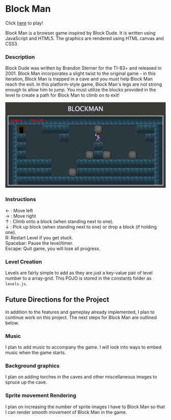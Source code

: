 # Block Man

Click [here][gh-pages] to play!

[gh-pages]: http://peterlin.co/Block-Man/

Block Man is a browser game inspired by Block Dude.  It is written using JavaScript and HTML5.  The graphics are rendered using HTML canvas and CSS3.

### Description

Block Dude was written by Brandon Sterner for the TI-83+ and released in 2001.  Block Man incorporates a slight twist to the original game - in this iteration, Block Man is trapped in a cave and you must help Block Man reach the exit.  In this platform-style game, Block Man's legs are not strong enough to allow him to jump.  You must utilize the blocks provided in the level to create a path for Block Man to climb on to exit!

![Alt text](./images/level_4.png)

### Instructions
← : Move left  
→ : Move right  
↑ : Climb onto a block (when standing next to one).  
↓ : Pick up block (when standing next to one) or drop a block (if holding one).  
R: Restart Level if you get stuck.  
Spacebar: Pause the level/timer.  
Escape: Quit game, you will lose all progress.  

### Level Creation

Levels are fairly simple to add as they are just a key-value pair of level number to a array-grid.  This POJO is stored in the constants folder as `levels.js`.  

## Future Directions for the Project

In addition to the features and gameplay already implemented, I plan to continue work on this project.  The next steps for Block Man are outlined below.

### Music

I plan to add music to accompany the game.  I will look into ways to embed music when the game starts.

### Background graphics

I plan on adding torches in the caves and other miscellaneous images to spruce up the cave.

### Sprite movement Rendering

I plan on increasing the number of sprite images I have to Block Man so that I can render smooth movement of Block Man in the game.
